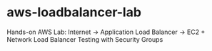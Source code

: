 # aws-loadbalancer-lab
Hands-on AWS Lab: Internet → Application Load Balancer → EC2 + Network Load Balancer Testing with Security Groups
